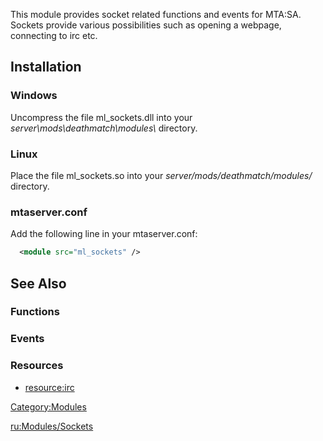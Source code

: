 <pageclass class="#AA7592" subcaption="Sockets Module"></pageclass>

This module provides socket related functions and events for MTA:SA. Sockets provide various possibilities such as opening a webpage, connecting to irc etc.

Installation
------------

### Windows

Uncompress the file ml\_sockets.dll into your *server\\mods\\deathmatch\\modules\\* directory.

### Linux

Place the file ml\_sockets.so into your *server/mods/deathmatch/modules/* directory.

### mtaserver.conf

Add the following line in your mtaserver.conf:

``` xml
  <module src="ml_sockets" />
```

See Also
--------

### Functions

### Events

### Resources

-   [<resource:irc>](/resource:irc.md "wikilink")

[Category:Modules](/Category:Modules.md "wikilink")

[ru:Modules/Sockets](/ru:Modules/Sockets.md "wikilink")
